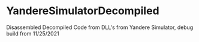 # YandereSimulatorDecompiled
Disassembled Decompiled Code from DLL's from Yandere Simulator, debug build from 11/25/2021
